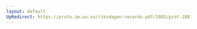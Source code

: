 ```yaml
---
layout: default
UpRedirect: https://pruto.im.uu.se/riksdagen-records-pdf/1881/prot-1881--ak--039/prot-1881--ak--039_028.pdf
---
```

